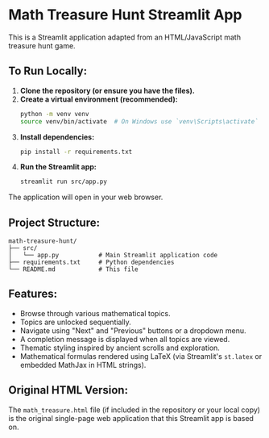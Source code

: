 # Math Treasure Hunt Streamlit App

This is a Streamlit application adapted from an HTML/JavaScript math treasure hunt game.

## To Run Locally:

1.  **Clone the repository (or ensure you have the files).**
2.  **Create a virtual environment (recommended):**
    ```bash
    python -m venv venv
    source venv/bin/activate  # On Windows use `venv\Scripts\activate`
    ```
3.  **Install dependencies:**
    ```bash
    pip install -r requirements.txt
    ```
4.  **Run the Streamlit app:**
    ```bash
    streamlit run src/app.py
    ```

The application will open in your web browser.

## Project Structure:

```
math-treasure-hunt/
├── src/
│   └── app.py           # Main Streamlit application code
├── requirements.txt     # Python dependencies
└── README.md            # This file
```

## Features:

*   Browse through various mathematical topics.
*   Topics are unlocked sequentially.
*   Navigate using "Next" and "Previous" buttons or a dropdown menu.
*   A completion message is displayed when all topics are viewed.
*   Thematic styling inspired by ancient scrolls and exploration.
*   Mathematical formulas rendered using LaTeX (via Streamlit's `st.latex` or embedded MathJax in HTML strings).

## Original HTML Version:

The `math_treasure.html` file (if included in the repository or your local copy) is the original single-page web application that this Streamlit app is based on.
